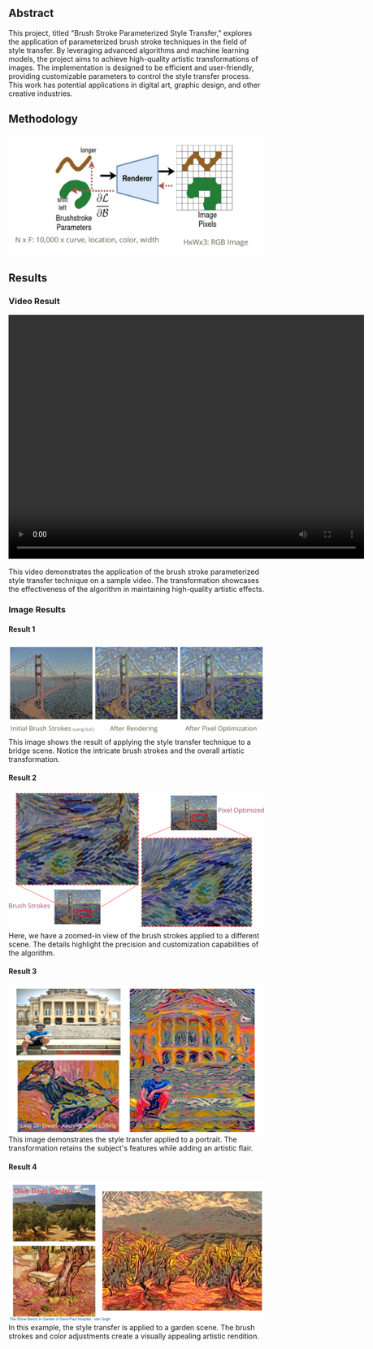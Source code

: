 ## Abstract

This project, titled "Brush Stroke Parameterized Style Transfer," explores the application of parameterized brush stroke techniques in the field of style transfer. By leveraging advanced algorithms and machine learning models, the project aims to achieve high-quality artistic transformations of images. The implementation is designed to be efficient and user-friendly, providing customizable parameters to control the style transfer process. This work has potential applications in digital art, graphic design, and other creative industries.

## Methodology

![Methodology](images/Method.png)

## Results

### Video Result

<video width="700" height="480" controls>
  <source src="videos/clemson.mp4" type="video/mp4">
  Your browser does not support the video tag.
</video>

This video demonstrates the application of the brush stroke parameterized style transfer technique on a sample video. The transformation showcases the effectiveness of the algorithm in maintaining high-quality artistic effects.

### Image Results

#### Result 1

![Result 1](images/bridge.png)
This image shows the result of applying the style transfer technique to a bridge scene. Notice the intricate brush strokes and the overall artistic transformation.

#### Result 2

![Result 2](images/strokes_zoomed.png)
Here, we have a zoomed-in view of the brush strokes applied to a different scene. The details highlight the precision and customization capabilities of the algorithm.

#### Result 3

![Result 3](images/me.png)
This image demonstrates the style transfer applied to a portrait. The transformation retains the subject's features while adding an artistic flair.

#### Result 4

![Result 4](images/Olive_tree_garden.png)
In this example, the style transfer is applied to a garden scene. The brush strokes and color adjustments create a visually appealing artistic rendition.